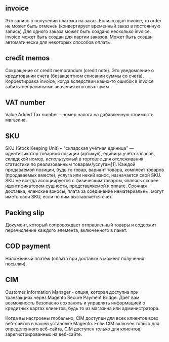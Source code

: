 ## invoice
Это запись о получении платежа на заказ. Если создан invoice, то order не может быть отменен (конвертирует временный заказ в постоянную запись)
Для одного заказа может быть создано несколько invoice.
invoice может быть создан для партии заказов.
Может быть создан автоматически для некоторых способов оплаты.

## credit memos 
Сокращение от credit memorandum (credit note). Это уведомление о кредитовании счета (безакцептном списании суммы со счета). 
Корректировка invoice, когда вследствии каких-то ошибок в invoice забиты неправильные значения итоговых сумм.

## VAT number 
Value Added Tax number - номер налога на добавленную стоимость магазина.

## SKU
SKU (Stock Keeping Unit) – "складская учётная единица" — идентификатор товарной позиции (артикул), единица учёта запасов, складской номер, используемый в торговле для отслеживания статистики по реализованным товарам/услугам[1]. 
Каждой продаваемой позиции, будь то товар, вариант товара, комплект товаров (продаваемых вместе), услуга или некий взнос, назначается свой SKU.
SKU не всегда ассоциируется с физическим товаром, являясь скорее идентификатором сущности, представляемой к оплате. 
Срочная доставка, членские взносы, плата за соединение нематериальны, могут иметь свои SKU, если по ним выставляется счет.

## Packing slip
Документ, который сопровождает отправленный товары и содержит перечисление каждого элемента, включенного в пакет.

## COD payment
Наложенный платеж (оплата при доставке в момент получения посылки).

## CIM
Customer Information Manager - опция, которая доступна при транзакциях через Magento Secure Payment Bridge.
Дает вам возможность безопасно сохранять и управлять информацией о кредитных картах клиентов, будь то из магазина или администратора.

Когда вы настроены глобально, CIM доступен для всех клиентов всех веб-сайтов в вашей установке Magento. 
Если CIM включен только для определенного веб-сайта, CIM доступен только для клиентов, зарегистрированных на веб-сайте.
                                                                             